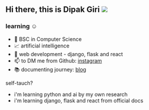 ## Hi there, this is Dipak Giri <img src="https://img.shields.io/badge/python-Developer-%23FFE538"/>
### learning ☺️
- 👋 BSC in Computer Science
- 📈 artificial intelligence
- 🌱 web development - django, flask and react
- 📫 to DM me from Github: [instagram](https://www.instagram.com/dipakgiri.py)
- 📚 documenting journey: [blog](https://github.com/devdipakgiri/devdipakgiri/blog/)

self-tauch?
- i'm learning python and ai by my own research
- i'm learning django, flask and react from official docs

